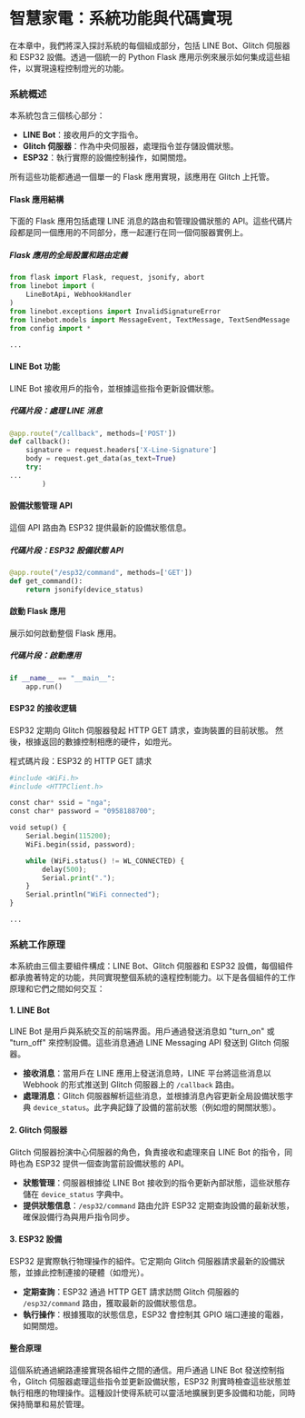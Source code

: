 # 智慧家電：系統功能與代碼實現

在本章中，我們將深入探討系統的每個組成部分，包括 LINE Bot、Glitch 伺服器和 ESP32 設備。透過一個統一的 Python Flask 應用示例來展示如何集成這些組件，以實現遠程控制燈光的功能。

### 系統概述

本系統包含三個核心部分：

- **LINE Bot**：接收用戶的文字指令。
- **Glitch 伺服器**：作為中央伺服器，處理指令並存儲設備狀態。
- **ESP32**：執行實際的設備控制操作，如開關燈。

所有這些功能都通過一個單一的 Flask 應用實現，該應用在 Glitch 上托管。

#### Flask 應用結構

下面的 Flask 應用包括處理 LINE 消息的路由和管理設備狀態的 API。這些代碼片段都是同一個應用的不同部分，應一起運行在同一個伺服器實例上。

##### Flask 應用的全局設置和路由定義

```python
from flask import Flask, request, jsonify, abort
from linebot import (
    LineBotApi, WebhookHandler
)
from linebot.exceptions import InvalidSignatureError
from linebot.models import MessageEvent, TextMessage, TextSendMessage
from config import *

...
```

#### LINE Bot 功能

LINE Bot 接收用戶的指令，並根據這些指令更新設備狀態。

##### 代碼片段：處理 LINE 消息

```python
@app.route("/callback", methods=['POST'])
def callback():
    signature = request.headers['X-Line-Signature']
    body = request.get_data(as_text=True)
    try:
...
        )
```

#### 設備狀態管理 API

這個 API 路由為 ESP32 提供最新的設備狀態信息。

##### 代碼片段：ESP32 設備狀態 API

```python
@app.route("/esp32/command", methods=['GET'])
def get_command():
    return jsonify(device_status)
```

#### 啟動 Flask 應用

展示如何啟動整個 Flask 應用。

##### 代碼片段：啟動應用

```python
if __name__ == "__main__":
    app.run()
```
#### ESP32 的接收逻辑
ESP32 定期向 Glitch 伺服器發起 HTTP GET 請求，查詢裝置的目前狀態。 然後，根據返回的數據控制相應的硬件，如燈光。

程式碼片段：ESP32 的 HTTP GET 請求
```python
#include <WiFi.h>
#include <HTTPClient.h>

const char* ssid = "nga";
const char* password = "0958188700";

void setup() {
    Serial.begin(115200);
    WiFi.begin(ssid, password);

    while (WiFi.status() != WL_CONNECTED) {
        delay(500);
        Serial.print(".");
    }
    Serial.println("WiFi connected");
}

...

```

### 系統工作原理

本系統由三個主要組件構成：LINE Bot、Glitch 伺服器和 ESP32 設備，每個組件都承擔著特定的功能，共同實現整個系統的遠程控制能力。以下是各個組件的工作原理和它們之間如何交互：

#### 1. LINE Bot
LINE Bot 是用戶與系統交互的前端界面。用戶通過發送消息如 "turn_on" 或 "turn_off" 來控制設備。這些消息通過 LINE Messaging API 發送到 Glitch 伺服器。

- **接收消息**：當用戶在 LINE 應用上發送消息時，LINE 平台將這些消息以 Webhook 的形式推送到 Glitch 伺服器上的 `/callback` 路由。
- **處理消息**：Glitch 伺服器解析這些消息，並根據消息內容更新全局設備狀態字典 `device_status`。此字典記錄了設備的當前狀態（例如燈的開關狀態）。

#### 2. Glitch 伺服器
Glitch 伺服器扮演中心伺服器的角色，負責接收和處理來自 LINE Bot 的指令，同時也為 ESP32 提供一個查詢當前設備狀態的 API。

- **狀態管理**：伺服器根據從 LINE Bot 接收到的指令更新內部狀態，這些狀態存儲在 `device_status` 字典中。
- **提供狀態信息**：`/esp32/command` 路由允許 ESP32 定期查詢設備的最新狀態，確保設備行為與用戶指令同步。

#### 3. ESP32 設備
ESP32 是實際執行物理操作的組件。它定期向 Glitch 伺服器請求最新的設備狀態，並據此控制連接的硬體（如燈光）。

- **定期查詢**：ESP32 通過 HTTP GET 請求訪問 Glitch 伺服器的 `/esp32/command` 路由，獲取最新的設備狀態信息。
- **執行操作**：根據獲取的狀態信息，ESP32 會控制其 GPIO 端口連接的電器，如開關燈。

#### 整合原理

這個系統通過網路連接實現各組件之間的通信。用戶通過 LINE Bot 發送控制指令，Glitch 伺服器處理這些指令並更新設備狀態，ESP32 則實時檢查這些狀態並執行相應的物理操作。這種設計使得系統可以靈活地擴展到更多設備和功能，同時保持簡單和易於管理。
